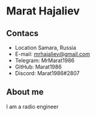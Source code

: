 # Marat Hajaliev
## Contacs
* Location Samara, Russia
* E-mail: mrhajaliev@gmail.com
* Telegram: MrMarat1986
* GitHub: Marat1986
* Discord: Marat1986#2807
## About me
I am a radio engineer